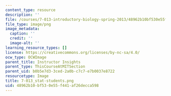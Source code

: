 ```yaml
---
content_type: resource
description: ''
file: /courses/7-013-introductory-biology-spring-2013/48962b10bf530e55f441af26decca598_7-013_stat-students.png
file_type: image/png
image_metadata:
  caption: ''
  credit: ''
  image-alt: ''
learning_resource_types: []
license: https://creativecommons.org/licenses/by-nc-sa/4.0/
ocw_type: OCWImage
parent_title: Instructor Insights
parent_type: ThisCourseAtMITSection
parent_uid: b0b5e7d3-3ced-2a0b-c7c7-e7b0037e8722
resourcetype: Image
title: 7-013_stat-students.png
uid: 48962b10-bf53-0e55-f441-af26decca598
---
```

